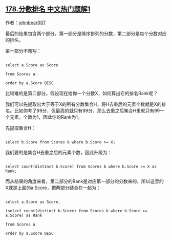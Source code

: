 ## [178.分数排名 中文热门题解1](https://leetcode.cn/problems/rank-scores/solutions/100000/fen-cheng-liang-ge-bu-fen-xie-hui-rong-yi-hen-duo-)

作者：[johnbear007](https://leetcode.cn/u/johnbear007)

最后的结果包含两个部分，第一部分是降序排列的分数，第二部分是每个分数对应的排名。

第一部分不难写：
```
select a.Score as Score
from Scores a
order by a.Score DESC
```

比较难的是第二部分。假设现在给你一个分数X，如何算出它的排名Rank呢？
我们可以先提取出大于等于X的所有分数集合H，将H去重后的元素个数就是X的排名。比如你考了99分，但最高的就只有99分，那么去重之后集合H里就只有99一个元素，个数为1，因此你的Rank为1。
先提取集合H：
```
select b.Score from Scores b where b.Score >= X;
```
我们要的是集合H去重之后的元素个数，因此升级为：
```
select count(distinct b.Score) from Scores b where b.Score >= X as Rank;
```
而从结果的角度来看，第二部分的Rank是对应第一部分的分数来的，所以这里的X就是上面的a.Score，把两部分结合在一起为：

```
select a.Score as Score,
(select count(distinct b.Score) from Scores b where b.Score >= a.Score) as Rank
from Scores a
order by a.Score DESC
```
